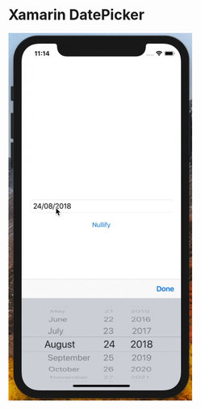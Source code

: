 # Xamarin DatePicker


![Gif](https://raw.githubusercontent.com/hieumoscow/datepicker/master/xamarindatepicker.gif)
